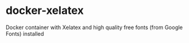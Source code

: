 docker-xelatex
==============

Docker container with Xelatex and high quality free fonts (from Google Fonts) installed
